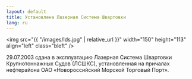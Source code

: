 ```yaml
---
layout: default
title: Установлена Лазерная Система Швартовки
lang: ru
---
```

<img src="{{ "/images/lds.jpg" | relative_url }}" width="150" height="113" align="left" class="bleft" /><p>29.07.2003 сдана в эксплуатацию Лазерная Система Швартовки Крупнотоннажных Судов (ЛСШКС), установленная на причалах нефтерайона ОАО «Новороссийский Морской Торговый Порт».</p>
